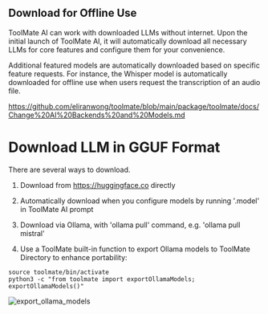 ## Download for Offline Use

ToolMate AI can work with downloaded LLMs without internet. Upon the initial launch of ToolMate AI, it will automatically download all necessary LLMs for core features and configure them for your convenience.

Additional featured models are automatically downloaded based on specific feature requests. For instance, the Whisper model is automatically downloaded for offline use when users request the transcription of an audio file.

https://github.com/eliranwong/toolmate/blob/main/package/toolmate/docs/Change%20AI%20Backends%20and%20Models.md

# Download LLM in GGUF Format

There are several ways to download.

1. Download from https://huggingface.co directly

2. Automatically download when you configure models by running '.model' in ToolMate AI prompt

3. Download via Ollama, with 'ollama pull' command, e.g. 'ollama pull mistral'

4. Use a ToolMate built-in function to export Ollama models to ToolMate Directory to enhance portability:

```
source toolmate/bin/activate
python3 -c "from toolmate import exportOllamaModels; exportOllamaModels()"
```

![export_ollama_models](https://github.com/eliranwong/toolmate/assets/25262722/f20f2e2e-a201-47bf-9da5-e5f59f26a281)
